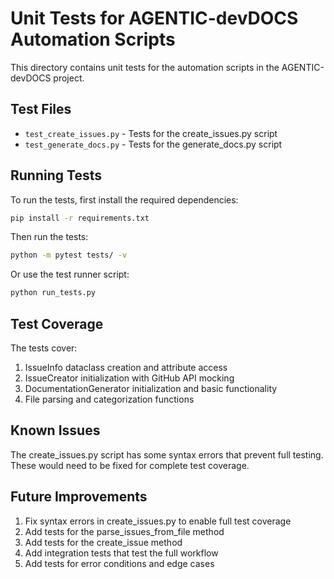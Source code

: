 # Unit Tests for AGENTIC-devDOCS Automation Scripts

This directory contains unit tests for the automation scripts in the AGENTIC-devDOCS project.

## Test Files

- `test_create_issues.py` - Tests for the create_issues.py script
- `test_generate_docs.py` - Tests for the generate_docs.py script

## Running Tests

To run the tests, first install the required dependencies:

```bash
pip install -r requirements.txt
```

Then run the tests:

```bash
python -m pytest tests/ -v
```

Or use the test runner script:

```bash
python run_tests.py
```

## Test Coverage

The tests cover:

1. IssueInfo dataclass creation and attribute access
2. IssueCreator initialization with GitHub API mocking
3. DocumentationGenerator initialization and basic functionality
4. File parsing and categorization functions

## Known Issues

The create_issues.py script has some syntax errors that prevent full testing. These would need to be fixed for complete test coverage.

## Future Improvements

1. Fix syntax errors in create_issues.py to enable full test coverage
2. Add tests for the parse_issues_from_file method
3. Add tests for the create_issue method
4. Add integration tests that test the full workflow
5. Add tests for error conditions and edge cases